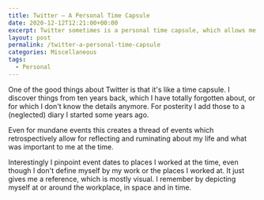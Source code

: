 ```yaml
---
title: Twitter – A Personal Time Capsule
date: 2020-12-12T12:21:00+00:00
excerpt: Twitter sometimes is a personal time capsule, which allows me to remember things, which I can add to my diary retroactively to create a thread of my life.
layout: post
permalink: /twitter-a-personal-time-capsule
categories: Miscellaneous
tags:
  - Personal
---
```

One of the good things about Twitter is that it's like a time capsule. I discover things from ten years back, which I have totally forgotten about, or for which I don't know the details anymore. For posterity I add those to a (neglected) diary I started some years ago.

Even for mundane events this creates a thread of events which retrospectively allow for reflecting and ruminating about my life and what was important to me at the time.

Interestingly I pinpoint event dates to places I worked at the time, even though I don't define myself by my work or the places I worked at. It just gives me a reference, which is mostly visual. I remember by depicting myself at or around the workplace, in space and in time.
